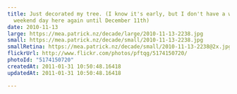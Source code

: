 ```yaml
---
title: Just decorated my tree. (I know it's early, but I don't have a whole
  weekend day here again until December 11th)
date: 2010-11-13
large: https://mea.patrick.nz/decade/large/2010-11-13-2238.jpg
small: https://mea.patrick.nz/decade/small/2010-11-13-2238.jpg
smallRetina: https://mea.patrick.nz/decade/small/2010-11-13-2238@2x.jpg
flickrUrl: http://www.flickr.com/photos/pftqg/5174150720/
photoId: "5174150720"
createdAt: 2011-01-31 10:50:48.16418
updatedAt: 2011-01-31 10:50:48.16418

---
```


